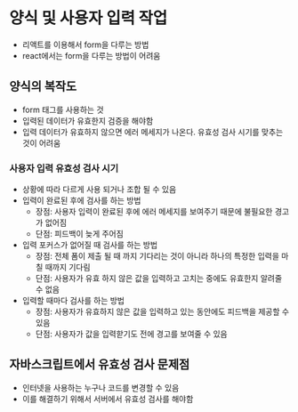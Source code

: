 # 양식 및 사용자 입력 작업
- 리액트를 이용해서 form을 다루는 방법
- react에서는 form을 다루는 방법이 어려움

## 양식의 복작도
- form 태그를 사용하는 것
- 입력된 데이터가 유효한지 검증을 해야함
- 입력 데이터가 유효하지 않으면 에러 메세지가 나온다. 유효성 검사 시기를 맞추는 것이 어려움

### 사용자 입력 유효성 검사 시기
- 상황에 따라 다르게 사용 되거나 조합 될 수 있음
- 입력이 완료된 후에 검사를 하는 방법
  - 장점: 사용자 입력이 완료된 후에 에러 메세지를 보여주기 때문에 불필요한 경고가 없어짐
  - 단점: 피드백이 늦게 주어짐
- 입력 포커스가 없어질 때 검사를 하는 방법
  - 장점: 전체 폼이 제출 될 때 까지 기다리는 것이 아니라 하나의 특정한 입력을 마칠 때까지 기다림
  - 단점: 사용자가 유효 하지 않은 값을 입력하고 고치는 중에도 유효한지 알려줄 수 없음
- 입력할 때마다 검사를 하는 방법
  - 장점: 사용자가 유효하지 않은 값을 입력하고 있는 동안에도 피드백을 제공할 수 있음
  - 단점: 사용자가 값을 입력핟기도 전에 경고를 보여줄 수 있음

## 자바스크립트에서 유효성 검사 문제점
- 인터넷을 사용하는 누구나 코드를 변경할 수 있음
- 이를 해결하기 위해서 서버에서 유효성 검사를 해야함
